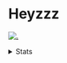 # Heyzzz  

[![.](https://skillicons.dev/icons?i=ts,nextjs,nestjs,mongodb)](https://skillicons.dev)  

<details>
<summary>Stats</summary
<!--START_SECTION:waka-->

```txt
TypeScript    21 hrs 8 mins   ████████████████░░░░░░░░░   64.19 %
CSS           8 hrs 13 mins   ██████▒░░░░░░░░░░░░░░░░░░   24.98 %
JavaScript    1 hr 17 mins    █░░░░░░░░░░░░░░░░░░░░░░░░   03.92 %
JSON          1 hr 12 mins    █░░░░░░░░░░░░░░░░░░░░░░░░   03.64 %
HTML          30 mins         ▒░░░░░░░░░░░░░░░░░░░░░░░░   01.56 %
```

<!--END_SECTION:waka-->
</details>
